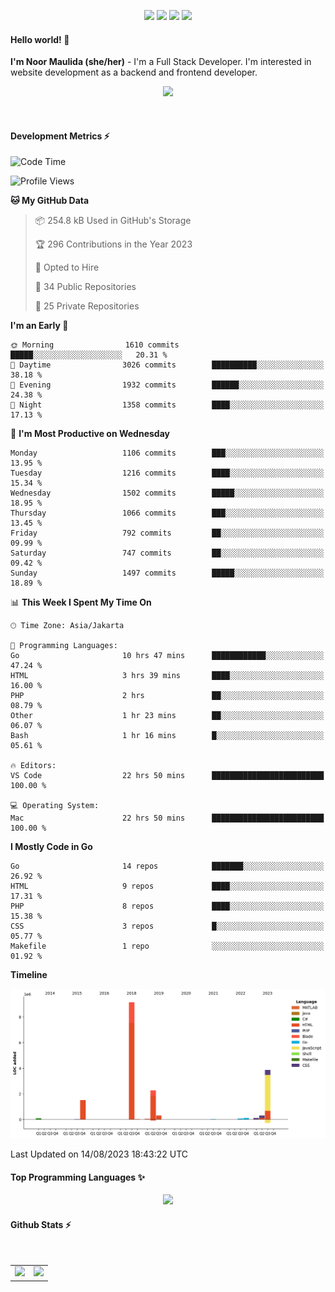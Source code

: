 <p align="center">
  <img src="https://dev.discordprofiles.me/badge/status/814439552055771206?simple=true">
  <img src="https://dev.discordprofiles.me/badge/playing/814439552055771206">
  <img src="https://dev.discordprofiles.me/badge/vscode/814439552055771206">
  <img src="https://dev.discordprofiles.me/badge/spotify/814439552055771206">
</p>

#### Hello world! 👋
**I'm Noor Maulida (she/her)** - I'm a Full Stack Developer. I'm interested in website development as a backend and frontend developer.

<p align="center">
  <img src="https://skillicons.dev/icons?i=go,php,laravel,nodejs,vue,express,ruby,mongodb,docker,aws,gcp" />
</p>
<br>

#### Development Metrics ⚡
<!--START_SECTION:waka-->
![Code Time](http://img.shields.io/badge/Code%20Time-111%20hrs%209%20mins-blue)

![Profile Views](http://img.shields.io/badge/Profile%20Views-0-blue)

**🐱 My GitHub Data** 

> 📦 254.8 kB Used in GitHub's Storage 
 > 
> 🏆 296 Contributions in the Year 2023
 > 
> 💼 Opted to Hire
 > 
> 📜 34 Public Repositories 
 > 
> 🔑 25 Private Repositories 
 > 
**I'm an Early 🐤** 

```text
🌞 Morning                1610 commits        █████░░░░░░░░░░░░░░░░░░░░   20.31 % 
🌆 Daytime                3026 commits        ██████████░░░░░░░░░░░░░░░   38.18 % 
🌃 Evening                1932 commits        ██████░░░░░░░░░░░░░░░░░░░   24.38 % 
🌙 Night                  1358 commits        ████░░░░░░░░░░░░░░░░░░░░░   17.13 % 
```
📅 **I'm Most Productive on Wednesday** 

```text
Monday                   1106 commits        ███░░░░░░░░░░░░░░░░░░░░░░   13.95 % 
Tuesday                  1216 commits        ████░░░░░░░░░░░░░░░░░░░░░   15.34 % 
Wednesday                1502 commits        █████░░░░░░░░░░░░░░░░░░░░   18.95 % 
Thursday                 1066 commits        ███░░░░░░░░░░░░░░░░░░░░░░   13.45 % 
Friday                   792 commits         ██░░░░░░░░░░░░░░░░░░░░░░░   09.99 % 
Saturday                 747 commits         ██░░░░░░░░░░░░░░░░░░░░░░░   09.42 % 
Sunday                   1497 commits        █████░░░░░░░░░░░░░░░░░░░░   18.89 % 
```


📊 **This Week I Spent My Time On** 

```text
🕑︎ Time Zone: Asia/Jakarta

💬 Programming Languages: 
Go                       10 hrs 47 mins      ████████████░░░░░░░░░░░░░   47.24 % 
HTML                     3 hrs 39 mins       ████░░░░░░░░░░░░░░░░░░░░░   16.00 % 
PHP                      2 hrs               ██░░░░░░░░░░░░░░░░░░░░░░░   08.79 % 
Other                    1 hr 23 mins        ██░░░░░░░░░░░░░░░░░░░░░░░   06.07 % 
Bash                     1 hr 16 mins        █░░░░░░░░░░░░░░░░░░░░░░░░   05.61 % 

🔥 Editors: 
VS Code                  22 hrs 50 mins      █████████████████████████   100.00 % 

💻 Operating System: 
Mac                      22 hrs 50 mins      █████████████████████████   100.00 % 
```

**I Mostly Code in Go** 

```text
Go                       14 repos            ███████░░░░░░░░░░░░░░░░░░   26.92 % 
HTML                     9 repos             ████░░░░░░░░░░░░░░░░░░░░░   17.31 % 
PHP                      8 repos             ████░░░░░░░░░░░░░░░░░░░░░   15.38 % 
CSS                      3 repos             █░░░░░░░░░░░░░░░░░░░░░░░░   05.77 % 
Makefile                 1 repo              ░░░░░░░░░░░░░░░░░░░░░░░░░   01.92 % 
```



**Timeline**

![Lines of Code chart](https://raw.githubusercontent.com/noormaulida/noormaulida/main/assets/bar_graph.png)


 Last Updated on 14/08/2023 18:43:22 UTC
<!--END_SECTION:waka-->

#### Top Programming Languages ✨
<p align="center">
  <img src="https://api.githubtrends.io/user/svg/noormaulida/langs?time_range=one_year&include_private=true&compact=true&theme=dark" />
</p>

#### Github Stats ⚡
<p align="center">
  <table>
    <tr>
      <td>
        <img src="https://github-readme-streak-stats.herokuapp.com?user=noormaulida&theme=react&hide_border=true&mode=weekly" height="180" />
      </td>
      <td>
        <img src="https://github-readme-stats.vercel.app/api?username=noormaulida&theme=react&count_private=true&hide_border=true&line_height=20" height="180"/>
      </td>
    </tr>
</p>
<br>

